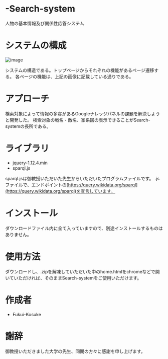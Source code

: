 # -Search-system

人物の基本情報及び関係性応答システム

# システムの構成

![image](https://user-images.githubusercontent.com/53028484/109725874-1e456380-7bf5-11eb-88b3-c3379d1b1c83.png)

システムの構造である。トップページからそれぞれの機能があるページ遷移する。 
各ページの機能は、上記の画像に記載している通りである。

# アプローチ

検索対象によって情報の多寡があるGoogleナレッジパネルの課題を解決しようと開発した。 検索対象の戦名・敵名、家系図の表示できることがSearch-systemの長所である。

# ライブラリ

* jquery-1.12.4.min
* sparql.js

sparql.jsは御教授いただいた先生からいただいたプログラムファイルです。 
.jsファイルで、エンドポイントの[https://query.wikidata.org/sparql](https://query.wikidata.org/sparql)を宣言しています。

# インストール

ダウンロードファイル内に全て入っていますので、別途インストールするものはありません。

# 使用方法

ダウンロードし、.zipを解凍していただいた中のhome.htmlをchromeなどで開いていただければ、そのままSearch-systemをご使用いただけます。

# 作成者

* Fukui-Kosuke

# 謝辞

御教授いただきました大学の先生、同期の方々に感謝を申し上げます。
